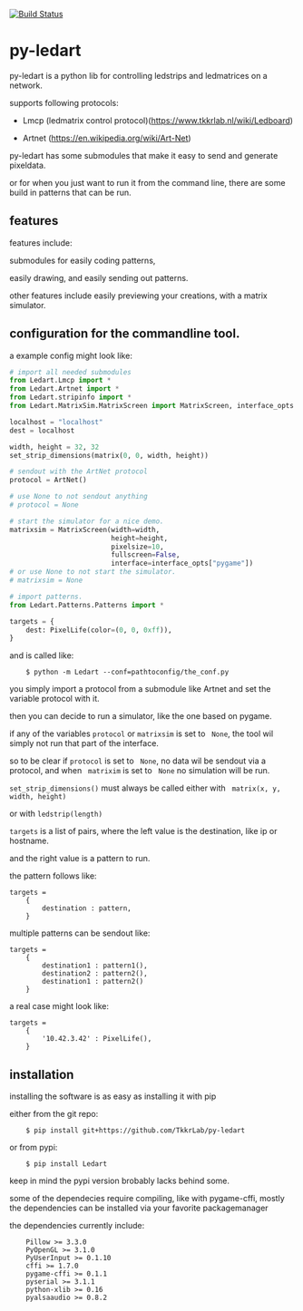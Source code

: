 [![Build Status](https://travis-ci.org/TkkrLab/py-ledart.svg?branch=master)](https://travis-ci.org/TkkrLab/py-ledart)

py-ledart
==========
py-ledart is a python lib for controlling ledstrips and ledmatrices on a network.

supports following protocols:

* Lmcp (ledmatrix control protocol)(https://www.tkkrlab.nl/wiki/Ledboard)

* Artnet (https://en.wikipedia.org/wiki/Art-Net)


py-ledart has some submodules that make it easy to send and generate pixeldata.

or for when you just want to run it from the command line, 
there are some build in patterns that can be run.

## features
features include:

submodules for easily coding patterns,

easily drawing, and easily sending out patterns.

other features include easily previewing your creations, with a matrix simulator.


## configuration for the commandline tool.
a example config might look like:
```python
# import all needed submodules
from Ledart.Lmcp import *
from Ledart.Artnet import *
from Ledart.stripinfo import *
from Ledart.MatrixSim.MatrixScreen import MatrixScreen, interface_opts

localhost = "localhost"
dest = localhost

width, height = 32, 32
set_strip_dimensions(matrix(0, 0, width, height))

# sendout with the ArtNet protocol
protocol = ArtNet()

# use None to not sendout anything
# protocol = None

# start the simulator for a nice demo.
matrixsim = MatrixScreen(width=width,
                         height=height,
                         pixelsize=10,
                         fullscreen=False,
                         interface=interface_opts["pygame"])
# or use None to not start the simulator.
# matrixsim = None

# import patterns.
from Ledart.Patterns.Patterns import *

targets = {
    dest: PixelLife(color=(0, 0, 0xff)),
}

```
and is called like:
```
    $ python -m Ledart --conf=pathtoconfig/the_conf.py
```

you simply import a protocol from a submodule like Artnet and set the variable protocol with it.

then you can decide to run a simulator, like the one based on pygame.

if any of the variables ``` protocol ``` or ``` matrixsim ``` is set to ``` None```, the tool wil simply not run that part of the interface.

so to be clear if ``` protocol ``` is set to ``` None```, no data wil be sendout via a protocol,
and when ``` matrixim``` is set to ``` None``` no simulation will be run.

``` set_strip_dimensions() ``` must always be called either with ``` matrix(x, y, width, height)```

or with ``` ledstrip(length) ```

```targets``` is a list of pairs,
where the left value is the destination, like ip or hostname.

and the right value is a pattern to run.

the pattern follows like:
```
targets = 
    {
        destination : pattern,
    }
```

multiple patterns can be sendout like:

```
targets = 
    {
        destination1 : pattern1(),
        destination2 : pattern2(),
        destination1 : pattern2()
    }
```

a real case might look like:
```
targets = 
    {
        '10.42.3.42' : PixelLife(),
    }
```

## installation
installing the software is as easy as installing it with pip

either from the git repo:
```
    $ pip install git+https://github.com/TkkrLab/py-ledart
```

or from pypi:
```
    $ pip install Ledart
```
keep in mind the pypi version brobably lacks behind some.

some of the dependecies require compiling,
like with pygame-cffi,
mostly the dependencies can be installed via your favorite
packagemanager

the dependencies currently include:
```
    Pillow >= 3.3.0
    PyOpenGL >= 3.1.0
    PyUserInput >= 0.1.10
    cffi >= 1.7.0
    pygame-cffi >= 0.1.1
    pyserial >= 3.1.1
    python-xlib >= 0.16
    pyalsaaudio >= 0.8.2
```